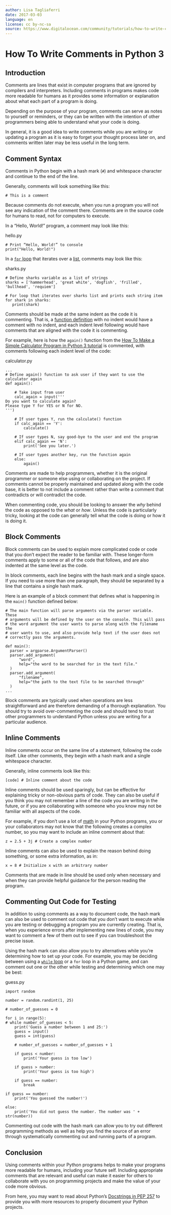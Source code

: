 ```yaml
---
author: Lisa Tagliaferri
date: 2017-03-03
language: en
license: cc by-nc-sa
source: https://www.digitalocean.com/community/tutorials/how-to-write-comments-in-python-3
---
```


# How To Write Comments in Python 3

## Introduction

Comments are lines that exist in computer programs that are ignored by compilers and interpreters. Including comments in programs makes code more readable for humans as it provides some information or explanation about what each part of a program is doing.

Depending on the purpose of your program, comments can serve as notes to yourself or reminders, or they can be written with the intention of other programmers being able to understand what your code is doing.

In general, it is a good idea to write comments while you are writing or updating a program as it is easy to forget your thought process later on, and comments written later may be less useful in the long term.

## Comment Syntax

Comments in Python begin with a hash mark (`#`) and whitespace character and continue to the end of the line.

Generally, comments will look something like this:

    # This is a comment

Because comments do not execute, when you run a program you will not see any indication of the comment there. Comments are in the source code for humans to read, not for computers to execute.

In a “Hello, World!” program, a comment may look like this:

hello.py

    # Print “Hello, World!” to console
    print("Hello, World!")

In a [`for` loop](how-to-construct-for-loops-in-python-3) that iterates over a [list](understanding-lists-in-python-3), comments may look like this:

sharks.py

    # Define sharks variable as a list of strings
    sharks = ['hammerhead', 'great white', 'dogfish', 'frilled', 'bullhead', 'requiem']
    
    # For loop that iterates over sharks list and prints each string item
    for shark in sharks:
       print(shark)

Comments should be made at the same indent as the code it is commenting. That is, a [function definition](how-to-define-functions-in-python-3) with no indent would have a comment with no indent, and each indent level following would have comments that are aligned with the code it is commenting.

For example, here is how the `again()` function from the [How To Make a Simple Calculator Program in Python 3 tutorial](how-to-make-a-simple-calculator-program-in-python-3) is commented, with comments following each indent level of the code:

calculator.py

    ...
    # Define again() function to ask user if they want to use the calculator again
    def again():
    
        # Take input from user
        calc_again = input('''
    Do you want to calculate again?
    Please type Y for YES or N for NO.
    ''')
    
        # If user types Y, run the calculate() function
        if calc_again == 'Y':
            calculate()
    
        # If user types N, say good-bye to the user and end the program
        elif calc_again == 'N':
            print('See you later.')
    
        # If user types another key, run the function again
        else:
            again()

Comments are made to help programmers, whether it is the original programmer or someone else using or collaborating on the project. If comments cannot be properly maintained and updated along with the code base, it is better to not include a comment rather than write a comment that contradicts or will contradict the code.

When commenting code, you should be looking to answer the _why_ behind the code as opposed to the _what_ or _how_. Unless the code is particularly tricky, looking at the code can generally tell what the code is doing or how it is doing it.

## Block Comments

Block comments can be used to explain more complicated code or code that you don’t expect the reader to be familiar with. These longer-form comments apply to some or all of the code that follows, and are also indented at the same level as the code.

In block comments, each line begins with the hash mark and a single space. If you need to use more than one paragraph, they should be separated by a line that contains a single hash mark.

Here is an example of a block comment that defines what is happening in the `main()` function defined below:

    # The main function will parse arguments via the parser variable. These
    # arguments will be defined by the user on the console. This will pass
    # the word argument the user wants to parse along with the filename the
    # user wants to use, and also provide help text if the user does not 
    # correctly pass the arguments.
    
    def main():
      parser = argparse.ArgumentParser()
      parser.add_argument(
          "word",
          help="the word to be searched for in the text file."
      )
      parser.add_argument(
          "filename",
          help="the path to the text file to be searched through"
      )
    ...

Block comments are typically used when operations are less straightforward and are therefore demanding of a thorough explanation. You should try to avoid over-commenting the code and should tend to trust other programmers to understand Python unless you are writing for a particular audience.

## Inline Comments

Inline comments occur on the same line of a statement, following the code itself. Like other comments, they begin with a hash mark and a single whitespace character.

Generally, inline comments look like this:

    [code] # Inline comment about the code

Inline comments should be used sparingly, but can be effective for explaining tricky or non-obvious parts of code. They can also be useful if you think you may not remember a line of the code you are writing in the future, or if you are collaborating with someone who you know may not be familiar with all aspects of the code.

For example, if you don’t use a lot of [math](how-to-do-math-in-python-3-with-operators) in your Python programs, you or your collaborators may not know that the following creates a complex number, so you may want to include an inline comment about that:

    z = 2.5 + 3j # Create a complex number

Inline comments can also be used to explain the reason behind doing something, or some extra information, as in:

    x = 8 # Initialize x with an arbitrary number

Comments that are made in line should be used only when necessary and when they can provide helpful guidance for the person reading the program.

## Commenting Out Code for Testing

In addition to using comments as a way to document code, the hash mark can also be used to comment out code that you don’t want to execute while you are testing or debugging a program you are currently creating. That is, when you experience errors after implementing new lines of code, you may want to comment a few of them out to see if you can troubleshoot the precise issue.

Using the hash mark can also allow you to try alternatives while you’re determining how to set up your code. For example, you may be deciding between using a [`while` loop](how-to-construct-while-loops-in-python-3) or a `for` loop in a Python game, and can comment out one or the other while testing and determining which one may be best:

guess.py

    import random
    
    number = random.randint(1, 25)
    
    # number_of_guesses = 0
    
    for i in range(5):
    # while number_of_guesses < 5:
        print('Guess a number between 1 and 25:')
        guess = input()
        guess = int(guess)
    
        # number_of_guesses = number_of_guesses + 1
    
        if guess < number:
            print('Your guess is too low')
    
        if guess > number:
            print('Your guess is too high')
    
        if guess == number:
            break
    
    if guess == number:
        print('You guessed the number!')
    
    else:
        print('You did not guess the number. The number was ' + str(number))
    

Commenting out code with the hash mark can allow you to try out different programming methods as well as help you find the source of an error through systematically commenting out and running parts of a program.

## Conclusion

Using comments within your Python programs helps to make your programs more readable for humans, including your future self. Including appropriate comments that are relevant and useful can make it easier for others to collaborate with you on programming projects and make the value of your code more obvious.

From here, you may want to read about Python’s [Docstrings in PEP 257](https://www.python.org/dev/peps/pep-0257/) to provide you with more resources to properly document your Python projects.
